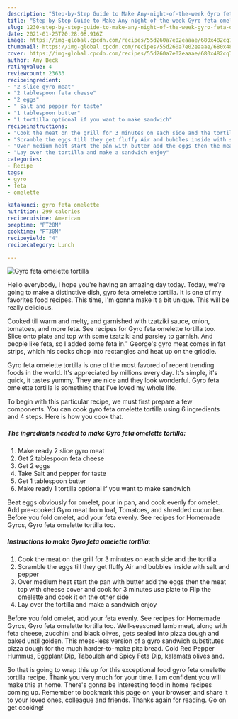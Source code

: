 ```yaml
---
description: "Step-by-Step Guide to Make Any-night-of-the-week Gyro feta omelette tortilla"
title: "Step-by-Step Guide to Make Any-night-of-the-week Gyro feta omelette tortilla"
slug: 1230-step-by-step-guide-to-make-any-night-of-the-week-gyro-feta-omelette-tortilla
date: 2021-01-25T20:28:08.916Z
image: https://img-global.cpcdn.com/recipes/55d260a7e02eaaae/680x482cq70/gyro-feta-omelette-tortilla-recipe-main-photo.jpg
thumbnail: https://img-global.cpcdn.com/recipes/55d260a7e02eaaae/680x482cq70/gyro-feta-omelette-tortilla-recipe-main-photo.jpg
cover: https://img-global.cpcdn.com/recipes/55d260a7e02eaaae/680x482cq70/gyro-feta-omelette-tortilla-recipe-main-photo.jpg
author: Amy Beck
ratingvalue: 4
reviewcount: 23633
recipeingredient:
- "2 slice gyro meat"
- "2 tablespoon feta cheese"
- "2 eggs"
- " Salt and pepper for taste"
- "1 tablespoon butter"
- "1 tortilla optional if you want to make sandwich"
recipeinstructions:
- "Cook the meat on the grill for 3 minutes on each side and the tortilla"
- "Scramble the eggs till they get fluffy Air and bubbles inside with salt and pepper"
- "Over medium heat start the pan with butter add the eggs then the meat top with cheese cover and cook for 3 minutes use plate to Flip the omelette and cook it on the other side"
- "Lay over the tortilla and make a sandwich enjoy"
categories:
- Recipe
tags:
- gyro
- feta
- omelette

katakunci: gyro feta omelette 
nutrition: 299 calories
recipecuisine: American
preptime: "PT28M"
cooktime: "PT30M"
recipeyield: "4"
recipecategory: Lunch

---
```



![Gyro feta omelette tortilla](https://img-global.cpcdn.com/recipes/55d260a7e02eaaae/680x482cq70/gyro-feta-omelette-tortilla-recipe-main-photo.jpg)

Hello everybody, I hope you're having an amazing day today. Today, we're going to make a distinctive dish, gyro feta omelette tortilla. It is one of my favorites food recipes. This time, I'm gonna make it a bit unique. This will be really delicious.

Cooked till warm and melty, and garnished with tzatziki sauce, onion, tomatoes, and more feta. See recipes for Gyro feta omelette tortilla too. Slice onto plate and top with some tzatziki and parsley to garnish. And people like feta, so I added some feta in.&#34; George&#39;s gyro meat comes in fat strips, which his cooks chop into rectangles and heat up on the griddle.

Gyro feta omelette tortilla is one of the most favored of recent trending foods in the world. It's appreciated by millions every day. It's simple, it's quick, it tastes yummy. They are nice and they look wonderful. Gyro feta omelette tortilla is something that I've loved my whole life.


To begin with this particular recipe, we must first prepare a few components. You can cook gyro feta omelette tortilla using 6 ingredients and 4 steps. Here is how you cook that.

<!--inarticleads1-->

##### The ingredients needed to make Gyro feta omelette tortilla:

1. Make ready 2 slice gyro meat
1. Get 2 tablespoon feta cheese
1. Get 2 eggs
1. Take  Salt and pepper for taste
1. Get 1 tablespoon butter
1. Make ready 1 tortilla optional if you want to make sandwich


Beat eggs obviously for omelet, pour in pan, and cook evenly for omelet. Add pre-cooked Gyro meat from loaf, Tomatoes, and shredded cucumber. Before you fold omelet, add your feta evenly. See recipes for Homemade Gyros, Gyro feta omelette tortilla too. 

<!--inarticleads2-->

##### Instructions to make Gyro feta omelette tortilla:

1. Cook the meat on the grill for 3 minutes on each side and the tortilla
1. Scramble the eggs till they get fluffy Air and bubbles inside with salt and pepper
1. Over medium heat start the pan with butter add the eggs then the meat top with cheese cover and cook for 3 minutes use plate to Flip the omelette and cook it on the other side
1. Lay over the tortilla and make a sandwich enjoy


Before you fold omelet, add your feta evenly. See recipes for Homemade Gyros, Gyro feta omelette tortilla too. Well-seasoned lamb meat, along with feta cheese, zucchini and black olives, gets sealed into pizza dough and baked until golden. This mess-less version of a gyro sandwich substitutes pizza dough for the much harder-to-make pita bread. Cold Red Pepper Hummus, Eggplant Dip, Tabouleh and Spicy Feta Dip, kalamata olives and. 

So that is going to wrap this up for this exceptional food gyro feta omelette tortilla recipe. Thank you very much for your time. I am confident you will make this at home. There's gonna be interesting food in home recipes coming up. Remember to bookmark this page on your browser, and share it to your loved ones, colleague and friends. Thanks again for reading. Go on get cooking!

